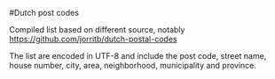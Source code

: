 #Dutch post codes

Compiled list based on different source, notably https://github.com/jorritb/dutch-postal-codes

The list are encoded in UTF-8 and include the post code, street name, house number, city, area, neighborhood, municipality and province.
